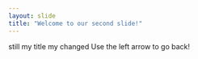 ```yaml
---
layout: slide
title: "Welcome to our second slide!"
---
```

still my title my changed
Use the left arrow to go back!
